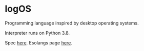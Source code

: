 # logOS
Programming language inspired by desktop operating systems.

Interpreter runs on Python 3.8.

Spec [here](https://docs.google.com/document/d/18j9uWjEX67N3MZB-U_DAU8Nj5JGSljJiwwWoULUy6w4/edit?usp=sharing). Esolangs page [here](https://esolangs.org/wiki/logOS).
